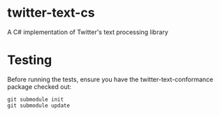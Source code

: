 twitter-text-cs
===============

A C# implementation of Twitter's text processing library

Testing
=======

Before running the tests, ensure you have the twitter-text-conformance package checked out:

```git submodule init```  
```git submodule update```